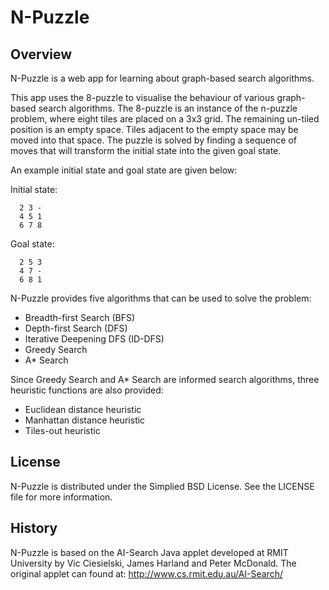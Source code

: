 N-Puzzle
========

Overview
--------

N-Puzzle is a web app for learning about graph-based search algorithms.

This app uses the 8-puzzle to visualise the behaviour of various graph-based
search algorithms. The 8-puzzle is an instance of the n-puzzle problem, where 
eight tiles are placed on a 3x3 grid. The remaining un-tiled position is an
empty space. Tiles adjacent to the empty space may be moved into that space.
The puzzle is solved by finding a sequence of moves that will transform the
initial state into the given goal state.

An example initial state and goal state are given below:

Initial state:

      2 3 -
      4 5 1
      6 7 8

Goal state:

      2 5 3
      4 7 -
      6 8 1

N-Puzzle provides five algorithms that can be used to solve the problem:
- Breadth-first Search (BFS)
- Depth-first Search (DFS)
- Iterative Deepening DFS (ID-DFS)
- Greedy Search
- A* Search

Since Greedy Search and A* Search are informed search algorithms, three
heuristic functions are also provided:
 - Euclidean distance heuristic
 - Manhattan distance heuristic
 - Tiles-out heuristic

License
-------

N-Puzzle is distributed under the Simplied BSD License. See the LICENSE file
for more information.

History
-------

N-Puzzle is based on the AI-Search Java applet developed at RMIT University by
Vic Ciesielski, James Harland and Peter McDonald. The original applet can found
at: http://www.cs.rmit.edu.au/AI-Search/
